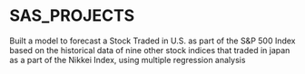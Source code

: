 # SAS_PROJECTS
Built a model to forecast a Stock Traded in U.S. as part of the S&P 500 Index based on the historical data of nine other stock indices that traded in japan as a part of the Nikkei Index, using multiple regression analysis
